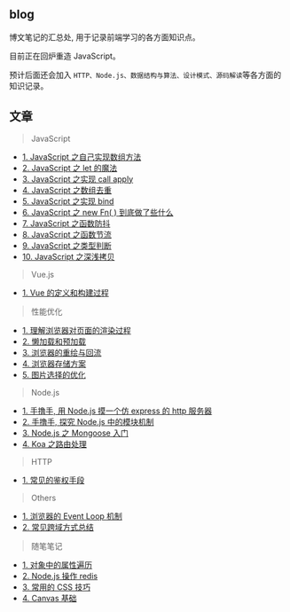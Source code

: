 ## blog
博文笔记的汇总处, 用于记录前端学习的各方面知识点。<br>

目前正在回炉重造 JavaScript。<br>

预计后面还会加入 ```HTTP、Node.js、数据结构与算法、设计模式、源码解读```等各方面的知识记录。

## 文章
> JavaScript
- [1. JavaScript 之自己实现数组方法](https://github.com/zenglinan/blog/issues/1)
- [2. JavaScript 之 let 的魔法](https://github.com/zenglinan/blog/issues/2)
- [3. JavaScript 之实现 call apply](https://github.com/zenglinan/blog/issues/3)
- [4. JavaScript 之数组去重](https://github.com/zenglinan/blog/issues/4)
- [5. JavaScript 之实现 bind](https://github.com/zenglinan/blog/issues/5)
- [6. JavaScript 之 new Fn( ) 到底做了些什么](https://github.com/zenglinan/blog/issues/6)
- [7. JavaScript 之函数防抖](https://github.com/zenglinan/blog/issues/7)
- [8. JavaScript 之函数节流](https://github.com/zenglinan/blog/issues/8)
- [9. JavaScript 之类型判断](https://github.com/zenglinan/blog/issues/9)
- [10. JavaScript 之深浅拷贝](https://github.com/zenglinan/blog/issues/17)

> Vue.js
- [1. Vue 的定义和构建过程](https://github.com/zenglinan/blog/issues/28)


> 性能优化
- [1. 理解浏览器对页面的渲染过程](https://github.com/zenglinan/blog/issues/10)
- [2. 懒加载和预加载 ](https://github.com/zenglinan/blog/issues/11)
- [3. 浏览器的重绘与回流](https://github.com/zenglinan/blog/issues/12)
- [4. 浏览器存储方案](https://github.com/zenglinan/blog/issues/13)
- [5. 图片选择的优化](https://github.com/zenglinan/blog/issues/23)

> Node.js
- [1. 手撸手, 用 Node.js 摸一个仿 express 的 http 服务器](https://github.com/zenglinan/blog/issues/15)
- [2. 手撸手, 探究 Node.js 中的模块机制](https://github.com/zenglinan/blog/issues/16)
- [3. Node.js 之 Mongoose 入门](https://github.com/zenglinan/blog/issues/20)
- [4. Koa 之路由处理](https://github.com/zenglinan/blog/issues/27)

> HTTP
- [1. 常见的鉴权手段](https://github.com/zenglinan/blog/issues/25)

> Others
- [1. 浏览器的 Event Loop 机制](https://github.com/zenglinan/blog/issues/18)
- [2. 常见跨域方式总结](https://github.com/zenglinan/blog/issues/29)

> 随笔笔记
- [1. 对象中的属性遍历](https://github.com/zenglinan/blog/issues/19)
- [2. Node.js 操作 redis](https://github.com/zenglinan/blog/issues/21)
- [3. 常用的 CSS 技巧](https://github.com/zenglinan/blog/issues/24)
- [4. Canvas 基础](https://github.com/zenglinan/blog/issues/26)


